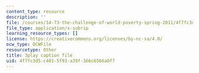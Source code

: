 ```yaml
---
content_type: resource
description: ''
file: /courses/14-73-the-challenge-of-world-poverty-spring-2011/4f7fc3d5c4015f93a39f366c6566a0f7_qAS8Kh2pz9o.vtt
file_type: application/x-subrip
learning_resource_types: []
license: https://creativecommons.org/licenses/by-nc-sa/4.0/
ocw_type: OCWFile
resourcetype: Other
title: 3play caption file
uid: 4f7fc3d5-c401-5f93-a39f-366c6566a0f7
---
```

